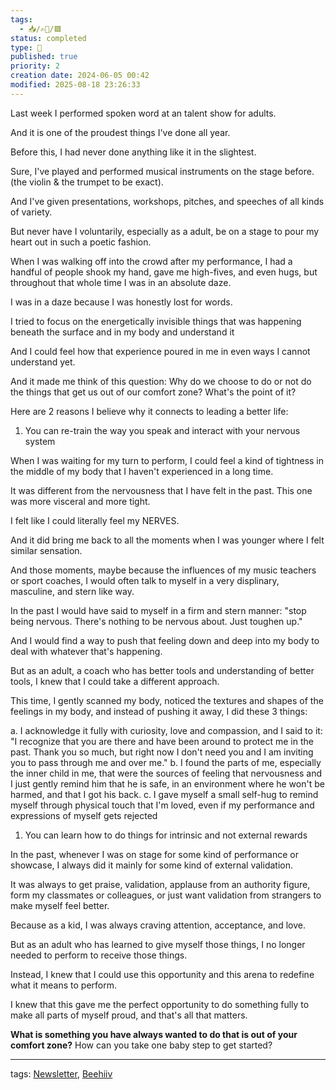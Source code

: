 ```yaml
---
tags:
  - 📥️/✍🏻/🟩
status: completed
type: 🌈
published: true
priority: 2
creation date: 2024-06-05 00:42
modified: 2025-08-18 23:26:33
---
```

Last week I performed spoken word at an talent show for adults. 

And it is one of the proudest things I've done all year. 

Before this, I had never done anything like it in the slightest. 

Sure, I've played and performed musical instruments on the stage before. (the violin & the trumpet to be exact).

And I've given presentations, workshops, pitches, and speeches of all kinds of variety. 

But never have I voluntarily, especially as a adult, be on a stage to pour my heart out in such a poetic fashion. 

When I was walking off into the crowd after my performance, I had a handful of people shook my hand, gave me high-fives, and even hugs, but throughout that whole time I was in an absolute daze. 

I was in a daze because I was honestly lost for words. 

I tried to focus on the energetically invisible things that was happening beneath the surface and in my body and understand it 

And I could feel how that experience poured in me in even ways I cannot understand yet. 

And it made me think of this question: Why do we choose to do or not do the things that get us out of our comfort zone? What's the point of it? 

Here are 2 reasons I believe why it connects to leading a better life:


1. You can re-train the way you speak and interact with your nervous system

When I was waiting for my turn to perform, I could feel a kind of tightness in the middle of my body that I haven't experienced in a long time. 

It was different from the nervousness that I have felt in the past. This one was more visceral and more tight. 

I felt like I could literally feel my NERVES. 

And it did bring me back to all the moments when I was younger where I felt similar sensation. 

And those moments, maybe because the influences of my music teachers or sport coaches, I would often talk to myself in a very displinary, masculine, and stern like way. 

In the past I would have said to myself in a firm and stern manner: "stop being nervous. There's nothing to be nervous about. Just toughen up."

And I would find a way to push that feeling down and deep into my body to deal with whatever that's happening. 

But as an adult, a coach who has better tools and understanding of better tools, I knew that I could take a different approach. 

This time, I gently scanned my body, noticed the textures and shapes of the feelings in my body, and instead of pushing it away, I did these 3 things:

a. I acknowledge it fully with curiosity, love and compassion, and I said to it: "I recognize that you are there and have been around to protect me in the past. Thank you so much, but right now I don't need you and I am inviting you to pass through me and over me."
b. I found the parts of me, especially the inner child in me, that were the sources of feeling that nervousness and I just gently remind him that he is safe, in an environment where he won't be harmed, and that I got his back.
c. I gave myself a small self-hug to remind myself through physical touch that I'm loved, even if my performance and expressions of myself gets rejected 


1. You can learn how to do things for intrinsic and not external rewards

In the past, whenever I was on stage for some kind of performance or showcase, I always did it mainly for some kind of external validation. 

It was always to get praise, validation, applause from an authority figure, form my classmates or colleagues, or just want validation from strangers to make myself feel better.

Because as a kid, I was always craving attention, acceptance, and love. 

But as an adult who has learned to give myself those things, I no longer needed to perform to receive those things. 

Instead, I knew that I could use this opportunity and this arena to redefine what it means to perform. 

I knew that this gave me the perfect opportunity to do something fully to make all parts of myself proud, and that's all that matters.


**What is something you have always wanted to do that is out of your comfort zone?** How can you take one baby step to get started?




---
tags: [Newsletter](newsletter), [Beehiiv](beehiiv)